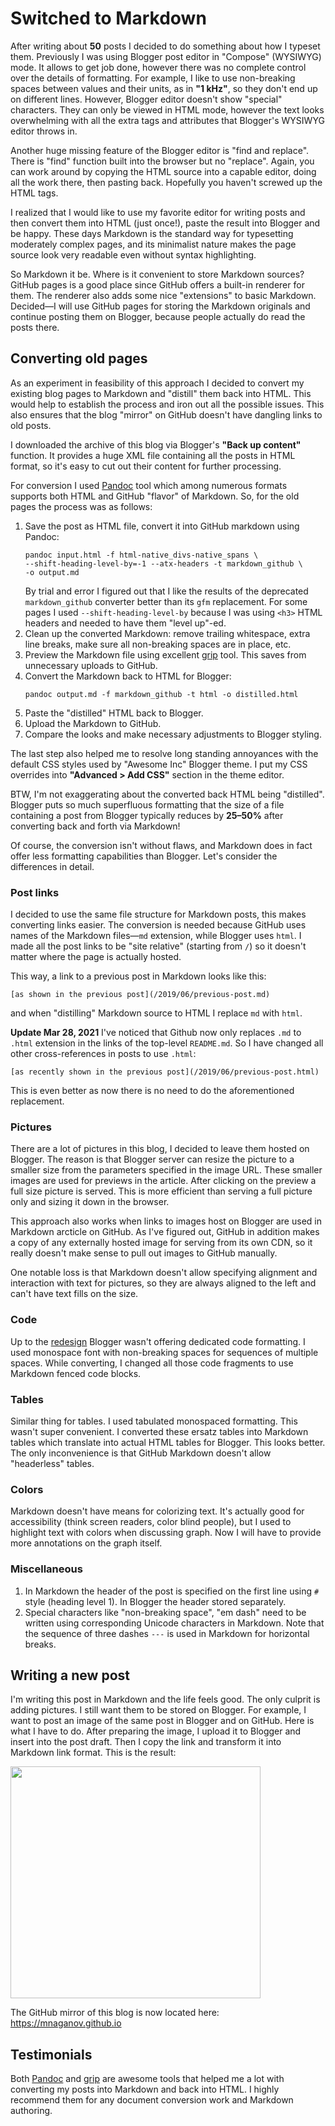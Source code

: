 # Switched to Markdown

After writing about **50** posts I decided to do something about
how I typeset them. Previously I was using Blogger post editor
in "Compose" (WYSIWYG) mode. It allows to get job done, however
there was no complete control over the details of
formatting. For example, I like to use non-breaking spaces
between values and their units, as in **"1 kHz"**, so they don't
end up on different lines. However, Blogger editor doesn't show
"special" characters. They can only be viewed in HTML mode,
however the text looks overwhelming with all the extra tags and
attributes that Blogger's WYSIWYG editor throws in.

Another huge missing feature of the Blogger editor is "find and
replace". There is "find" function built into the browser but
no "replace". Again, you can work around by copying the HTML
source into a capable editor, doing all the work there, then
pasting back. Hopefully you haven't screwed up the HTML tags.

I realized that I would like to use my favorite editor for
writing posts and then convert them into HTML (just once!),
paste the result into Blogger and be happy. These days
Markdown is the standard way for typesetting moderately complex
pages, and its minimalist nature makes the page source look very
readable even without syntax highlighting.

So Markdown it be. Where is it convenient to store Markdown
sources? GitHub pages is a good place since GitHub offers a
built-in renderer for them. The renderer also adds some nice
"extensions" to basic Markdown. Decided—I will use GitHub
pages for storing the Markdown originals and continue posting
them on Blogger, because people actually do read the posts there.

## Converting old pages

As an experiment in feasibility of this approach I decided to
convert my existing blog pages to Markdown and "distill" them back
into HTML. This would help to establish the process and iron
out all the possible issues. This also ensures that the blog
"mirror" on GitHub doesn't have dangling links to old posts.

I downloaded the archive of this blog via Blogger's **"Back up
content"** function. It provides a huge XML file containing
all the posts in HTML format, so it's easy to cut out their content
for further processing.

For conversion I used [Pandoc](http://pandoc.org) tool which
among numerous formats supports both HTML and GitHub "flavor" of
Markdown. So, for the old pages the process was as follows:

1. Save the post as HTML file, convert it into GitHub markdown
   using Pandoc:
   ```
   pandoc input.html -f html-native_divs-native_spans \
   --shift-heading-level-by=-1 --atx-headers -t markdown_github \
   -o output.md
   ```
   By trial and error I figured out that I like the results of
   the deprecated `markdown_github` converter better than its
   `gfm` replacement. For some pages I used `--shift-heading-level-by`
   because I was using `<h3>` HTML headers and needed to have
   them "level up"-ed.
2. Clean up the converted Markdown: remove trailing whitespace,
   extra line breaks, make sure all non-breaking spaces are in place,
   etc.
3. Preview the Markdown file using excellent [grip](https://github.com/joeyespo/grip)
   tool. This saves from unnecessary uploads to GitHub.
4. Convert the Markdown back to HTML for Blogger:
   ```
   pandoc output.md -f markdown_github -t html -o distilled.html
   ```
5. Paste the "distilled" HTML back to Blogger.
6. Upload the Markdown to GitHub.
7. Compare the looks and make necessary adjustments to Blogger styling.

The last step also helped me to resolve long standing annoyances
with the default CSS styles used by "Awesome Inc" Blogger theme.
I put my CSS overrides into **"Advanced \> Add CSS"** section in
the theme editor.

BTW, I'm not exaggerating about the converted back HTML being
"distilled".  Blogger puts so much superfluous formatting that
the size of a file containing a post from Blogger typically
reduces by **25–50%** after converting back and forth via
Markdown!

Of course, the conversion isn't without flaws, and Markdown does in
fact offer less formatting capabilities than Blogger. Let's consider the
differences in detail.

### Post links

I decided to use the same file structure for Markdown posts, this makes
converting links easier. The conversion is needed because GitHub uses
names of the Markdown files—`md` extension, while Blogger uses `html`.
I made all the post links to be "site relative" (starting from `/`)
so it doesn't matter where the page is actually hosted.

This way, a link to a previous post in Markdown looks like this:

```
[as shown in the previous post](/2019/06/previous-post.md)
```

and when "distilling" Markdown source to HTML I replace `md` with `html`.

**Update Mar 28, 2021** I've noticed that Github now only replaces
`.md` to `.html` extension in the links of the top-level `README.md`.
So I have changed all other cross-references in posts to use
`.html`:

```
[as recently shown in the previous post](/2019/06/previous-post.html)
```

This is even better as now there is no need to do the aforementioned
replacement.

### Pictures

There are a lot of pictures in this blog, I decided to leave
them hosted on Blogger. The reason is that Blogger server can
resize the picture to a smaller size from the parameters
specified in the image URL. These smaller images are used for
previews in the article. After clicking on the preview a full
size picture is served. This is more efficient than serving a full
picture only and sizing it down in the browser.

This approach also works when links to images host on Blogger
are used in Markdown arcticle on GitHub. As I've figured out,
GitHub in addition makes a copy of any externally hosted image
for serving from its own CDN, so it really doesn't make sense to
pull out images to GitHub manually.

One notable loss is that Markdown doesn't allow specifying alignment
and interaction with text for pictures, so they are always aligned
to the left and can't have text fills on the size.

### Code

Up to the [redesign](https://blogger.googleblog.com/2020/05/a-better-blogger-experience-on-web.html)
Blogger wasn't offering dedicated code formatting. I used monospace
font with non-breaking spaces for sequences of multiple
spaces. While converting, I changed all those code fragments to use
Markdown fenced code blocks.

### Tables

Similar thing for tables. I used tabulated monospaced
formatting. This wasn't super convenient. I converted these
ersatz tables into Markdown tables which translate into actual
HTML tables for Blogger. This looks better. The only
inconvenience is that GitHub Markdown doesn't allow "headerless"
tables.

### Colors

Markdown doesn't have means for colorizing text. It's actually good
for accessibility (think screen readers, color blind people), but I used
to highlight text with colors when discussing graph. Now I will have
to provide more annotations on the graph itself.

### Miscellaneous

1. In Markdown the header of the post is specified on the first
   line using `#` style (heading level 1). In Blogger the header
   stored separately.
2. Special characters like "non-breaking space", "em dash" need to
   be written using corresponding Unicode characters in Markdown.
   Note that the sequence of three dashes `---` is used in Markdown
   for horizontal breaks.

## Writing a new post

I'm writing this post in Markdown and the life feels good. The only
culprit is adding pictures. I still want them to be stored on Blogger.
For example, I want to post an image of the same post in Blogger
and on GitHub. Here is what I have to do. After preparing the
image, I upload it to Blogger and insert into the post draft.
Then I copy the link and transform it into Markdown link format.
This is the result:

[<img src="https://1.bp.blogspot.com/-SFV-p8ko81g/Xt8TQ1CnGCI/AAAAAAAARBY/4GeLwzfOumIqZsKeUJOcrdxFKmQosnDRACK4BGAsYHg/w400-h371/blogger-and-github.png" height="371" width="400" />](https://1.bp.blogspot.com/-SFV-p8ko81g/Xt8TQ1CnGCI/AAAAAAAARBY/4GeLwzfOumIqZsKeUJOcrdxFKmQosnDRACK4BGAsYHg/s782/blogger-and-github.png)

The GitHub mirror of this blog is now located here: https://mnaganov.github.io

## Testimonials

Both [Pandoc](http://pandoc.org) and [grip](https://github.com/joeyespo/grip)
are awesome tools that helped me a lot with converting my posts
into Markdown and back into HTML. I highly recommend them for
any document conversion work and Markdown authoring.

